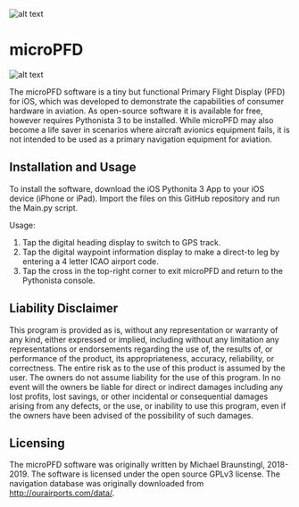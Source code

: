 ![alt text](http://www.papaspace.at/images/PAPASPACE_LOGO_NEW.png)
 
# microPFD
![alt text](http://www.papaspace.at/images/microPFD.png)

The microPFD software is a tiny but functional Primary Flight Display (PFD) for iOS, which was developed to demonstrate the capabilities of consumer hardware in aviation. As open-source software it is available for free, however requires Pythonista 3 to be installed. While microPFD may also become a life saver in scenarios where aircraft avionics equipment fails, it is not intended to be used as a primary navigation equipment for aviation.


## Installation and Usage
To install the software, download the iOS Pythonita 3 App to your iOS device (iPhone or iPad). Import the files on this GitHub repository and run the Main.py script.

Usage:
1. Tap the digital heading display to switch to GPS track.
2. Tap the digital waypoint information display to make a direct-to leg by entering a 4 letter ICAO airport code.
3. Tap the cross in the top-right corner to exit microPFD and return to the Pythonista console.

## Liability Disclaimer
This program is provided as is, without any representation or warranty of any kind, either expressed or implied, including without any limitation any representations or endorsements regarding the use of, the results of, or performance of the product, its appropriateness, accuracy, reliability, or correctness. The entire risk as to the use of this product is assumed by the user. The owners do not assume liability for the use of this program. In no event will the owners be liable for direct or indirect damages including any lost profits, lost savings, or other incidental or consequential damages arising from any defects, or the use, or inability to use this program, even if the owners have been advised of the possibility of such damages.

## Licensing
The microPFD software was originally written by Michael Braunstingl, 2018-2019. The software is licensed under the open source GPLv3 license. The navigation database was originally downloaded from http://ourairports.com/data/.

